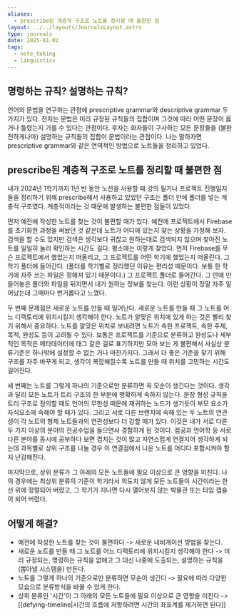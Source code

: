 ```yaml
---
aliases:
  - prescribe된 계층적 구조로 노트를 정리할 때 불편한 점
layout: ../../layouts/JournalsLayout.astro
type: journals
date: 2025-01-02
tags:
  - note_taking
  - linguistics
---
```

## 명령하는 규칙? 설명하는 규칙?
언어의 문법을 연구하는 관점에 prescriptive grammar와 descriptive grammar 두 가지가 있다. 전자는 문법은 미리 규정된 규칙들의 집합이며 그것에 따라 어떤 문장이 옳거나 틀렸는지 가를 수 있다는 관점이다. 후자는 화자들이 구사하는 모든 문장들을 (불완전하게나마) 설명하는 규칙들의 집합이 문법이라는 관점이다. 나는 말하자면 prescriptive grammar와 같은 연역적인 방법으로 노트들을 정리하고 있었다.

## prescribe된 계층적 구조로 노트를 정리할 때 불편한 점
내가 2024년 1학기까지 1년 반 동안 노션을 사용할 때 강의 필기나 프로젝트 진행일지들을 정리하기 위해 prescribe해서 사용하고 있었던 구조는 폴더 안에 폴더를 넣는 계층적 구조였다. 계층적이라는 것 때문에 발생하는 불편한 점들이 있었다.

먼저 예전에 작성한 노트를 찾는 것이 불편할 때가 있다. 예전에 프로젝트에서 Firebase를 초기화한 과정을 써놨던 것 같은데 노트가 어디에 있는지 찾는 상황을 가정해 보자. 검색을 할 수도 있지만 검색은 생각보다 귀찮고 원하는대로 검색되지 않으며 찾아진 노트를 일일히 눌러 확인하는 시간도 길다. 평소에는 이렇게 찾았다. 먼저 Firebase를 무슨 프로젝트에서 했었는지 떠올리고, 그 프로젝트를 어떤 학기에 했었는지 떠올린다. 그 학기 폴더에 들어간다. (폴더를 학기별로 정리했던 이유는 편리성 때문이다. 보통 한 학기에 자주 쓰는 파일은 정해져 있기 때문이다.) 그 프로젝트 폴더로 들어간다. 그 안에 만들어놓은 폴더와 파일을 뒤지면서 내가 원하는 정보를 찾는다. 이런 상황이 정말 자주 일어났는데 그때마다 번거롭다고 느꼈다.

두 번째 문제점은 새로운 노트를 만들 때 일어난다. 새로운 노트를 만들 때 그 노트를 어느 디렉토리에 위치시킬지 생각해야 한다. 노트가 알맞은 위치에 있게 하는 것은 빨리 찾기 위해서 중요하다. 노트를 알맞은 위치로 보내려면 노트가 속한 프로젝트, 속한 주제, 목적, 완성도 등이 고려될 수 있다. 보통은 프로젝트를 기준으로 분류하고 완성도나 세부적인 목적은 메타데이터에 태그 같은 걸로 표기하지만 모아 보는 게 불편해서 사실상 분류기준은 하나밖에 설정할 수 없는 거나 마찬가지다. 그래서 더 좋은 기준을 찾기 위해 구조를 자주 바꾸게 되고, 생각이 복잡해질수록 노트를 만들 때 위치를 고민하는 시간도 길어진다.

세 번째는 노트를 그렇게 하나의 기준으로만 분류하면 꼭 모순이 생긴다는 것이다. 생각과 달리 모든 노트가 트리 구조의 한 부분에 명확하게 속하지 않는다. 문장 형성 규칙을 트리 구조로 정의할 때도 언어의 무한성 때문에 재귀하는 노드가 생기듯이 부모 요소가 자식요소에 속해야 할 때가 있다. 그리고 서로 다른 브랜치에 속해 있는 두 노트의 연관성이 각 노트의 형제 노트들과의 연관성보다 더 강할 때가 있다. 이것은 내가 서로 다른 두 가지 이상의 분야의 전공수업을 들으면서 경험하게 된 것이다. 컴공과 언어학 등 서로 다른 분야를 동시에 공부하다 보면 겹치는 것이 많고 자연스럽게 연결지어 생각하게 되는데 과목별로 상위 구조를 나눌 경우 이 연결점에서 나온 노트를 어디다 포함시켜야 할지 난감해진다.

마지막으로, 상위 분류가 그 아래의 모든 노트들에 필요 이상으로 큰 영향을 미친다. 나의 경우에는 최상위 분류의 기준이 학기라서 의도치 않게 모든 노트들이 시간이라는 한 선 위에 정렬되어 버렸고, 그 학기가 지나면 다시 열어보지 않는 박물관 또는 타임 캡슐이 되어 버렸다.

## 어떻게 해결?
- 예전에 작성한 노트를 찾는 것이 불편하다 -> 새로운 내비게이션 방법을 찾는다.
- 새로운 노트를 만들 때 그 노트를 어느 디렉토리에 위치시킬지 생각해야 한다 -> 미리 규정되는, 명령하는 규칙을 없애고 그 대신 나중에 도출되는, 설명하는 규칙을 (뽑아낼 시스템을) 만든다.
- 노트를 그렇게 하나의 기준으로만 분류하면 모순이 생긴다 -> 필요에 따라 다양한 모습으로 분류방식을 바꿀 수 있게 한다.
- 상위 분류인 '시간'이 그 아래의 모든 노트들에 필요 이상으로 큰 영향을 미친다 -> [[defying-timeline|시간의 흐름에 저항하려면 시간의 좌표계를 제거하면 된다]]